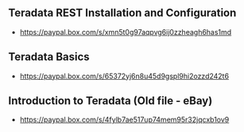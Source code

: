## Teradata REST Installation and Configuration
- https://paypal.box.com/s/xmn5t0g97aqpvg6ij0zzheagh6has1md

## Teradata Basics
- https://paypal.box.com/s/65372yj6n8u45d9gspl9hi2ozzd242t6

## Introduction to Teradata (Old file - eBay)
- https://paypal.box.com/s/4fylb7ae517up74mem95r32jqcxb1ov9
